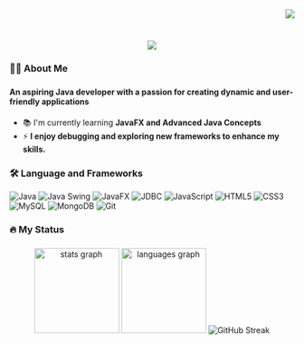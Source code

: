 <div align="right">
  <img src="https://visitor-badge.laobi.icu/badge?page_id=aklema094.aklema094&" />
</div>

<h1 align="center">
    <img src="https://readme-typing-svg.herokuapp.com/?font=Righteous&size=35&center=true&vCenter=true&width=500&height=70&duration=4000&lines=Hi+There!+👋;+I'm+Aklema+Sultana!;" />
</h1>

###

<h3 align="left">👩‍💻  About Me</h3>

###

<h4 align="left">An aspiring Java developer with a passion for creating dynamic and user-friendly applications</h4>


- 📚 I'm currently learning **JavaFX and Advanced Java Concepts**
- ⚡ **I enjoy debugging and exploring new frameworks to enhance my skills.**

###

<h3 align="left">🛠 Language and  Frameworks</h3>


![Java](https://img.shields.io/badge/-Java-007396?style=flat-square&logo=java&logoColor=white) ![Java Swing](https://img.shields.io/badge/-Java%20Swing-007396?style=flat-square&logo=java&logoColor=white) ![JavaFX](https://img.shields.io/badge/-JavaFX-25A18E?style=flat-square&logo=java&logoColor=white) ![JDBC](https://img.shields.io/badge/-JDBC-4479A1?style=flat-square&logo=java&logoColor=white) ![JavaScript](https://img.shields.io/badge/-JavaScript-F7DF1E?style=flat-square&logo=javascript&logoColor=black) ![HTML5](https://img.shields.io/badge/-HTML5-E34F26?style=flat-square&logo=html5&logoColor=white) ![CSS3](https://img.shields.io/badge/-CSS3-1572B6?style=flat-square&logo=css3&logoColor=white) ![MySQL](https://img.shields.io/badge/-MySQL-4479A1?style=flat-square&logo=mysql&logoColor=white) ![MongoDB](https://img.shields.io/badge/-MongoDB-47A248?style=flat-square&logo=mongodb&logoColor=white) ![Git](https://img.shields.io/badge/-Git-F05032?style=flat-square&logo=git&logoColor=white)

###

<h3 align="left">🔥   My Status </h3>

###

<div align="center">
  <img src="https://github-readme-stats.vercel.app/api?username=aklema094&hide_title=false&hide_rank=false&show_icons=true&include_all_commits=true&count_private=true&disable_animations=false&theme=radical&locale=en&hide_border=true&order=1&custom_title=A%20Look%20at%20My%20Github" height="150" alt="stats graph"  />
  <img src="https://github-readme-stats.vercel.app/api/top-langs?username=aklema094&locale=en&hide_title=false&layout=compact&card_width=320&langs_count=6&theme=radical&hide_border=true&order=2&custom_title=Languages%20I%20code%20in%20most%20" height="150" alt="languages graph"  />
  <img src="https://streak-stats.demolab.com?user=aklema094&theme=radical" alt="GitHub Streak" />
</div>

###
